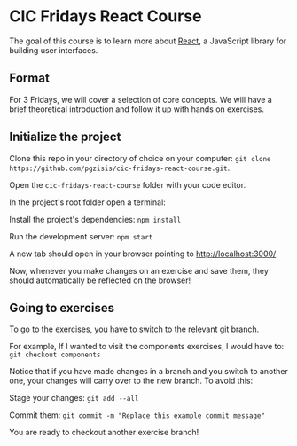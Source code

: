 # CIC Fridays React Course

The goal of this course is to learn more about [React](https://reactjs.org/), a JavaScript library for building user interfaces.

## Format

For 3 Fridays, we will cover a selection of core concepts. We will have a brief theoretical introduction and follow it up with hands on exercises.

## Initialize the project

Clone this repo in your directory of choice on your computer: `git clone https://github.com/pgzisis/cic-fridays-react-course.git`.

Open the `cic-fridays-react-course` folder with your code editor.

In the project's root folder open a terminal:

Install the project's dependencies: `npm install`

Run the development server: `npm start`

A new tab should open in your browser pointing to [http://localhost:3000/](http://localhost:3000/)

Now, whenever you make changes on an exercise and save them, they should automatically be reflected on the browser!

## Going to exercises

To go to the exercises, you have to switch to the relevant git branch.

For example, If I wanted to visit the components exercises, I would have to: `git checkout components`

Notice that if you have made changes in a branch and you switch to another one, your changes will carry over to the new branch. To avoid this:

Stage your changes: `git add --all`

Commit them: `git commit -m "Replace this example commit message"`

You are ready to checkout another exercise branch!